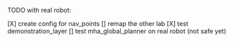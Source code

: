 TODO with real robot:

 [X] create config for nav_points
 [] remap the other lab
 [X] test demonstration_layer
 [] test mha_global_planner on real robot (not safe yet)
